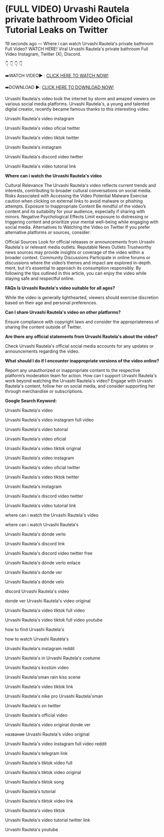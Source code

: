 # (FULL VIDEO) Urvashi Rautela private bathroom Video Oficial Tutorial Leaks on Twitter

19 seconds ago — Where i can watch Urvashi Rautela's private bathroom Full Video? WATCH HERE! Viral Urvashi Rautela's private bathroom Full Video Instagram, Twitter (X), Discord.

👇 👇 👇 👇 

➡️WATCH VIDEO▶️ : [CLICK HERE TO WATCH NOW!](https://bit.ly/link-watch-full)

➡️DOWNLOAD ▶️: [CLICK HERE TO DOWNLOAD NOW!](https://bit.ly/link-watch-full)


Urvashi Rautela's video took the internet by storm and amazed viewers on various social media platforms. Urvashi Rautela's, a young and talented digital creator, recently became famous thanks to this interesting video.

Urvashi Rautela's video instagram

Urvashi Rautela's video oficial twitter

Urvashi Rautela's video tiktok twitter

Urvashi Rautela's instagram

Urvashi Rautela's discord video twitter

Urvashi Rautela's video tutorial link

**Where can i watch the Urvashi Rautela's video**

Cultural Relevance The Urvashi Rautela's video reflects current trends and interests, contributing to broader cultural conversations on social media.
Risks Associated with Accessing the Video Potential Malware Exercise caution when clicking on external links to avoid malware or phishing attempts.
Exposure to Inappropriate Content Be mindful of the video’s content and its suitability for your audience, especially if sharing with minors.
Negative Psychological Effects Limit exposure to distressing or triggering content and prioritize your mental well-being while engaging with social media.
Alternatives to Watching the Video on Twitter If you prefer alternative platforms or sources, consider:

Official Sources Look for official releases or announcements from Urvashi Rautela's or relevant media outlets.
Reputable News Outlets Trustworthy news sources may provide insights or coverage of the video within a broader context.
Community Discussions Participate in online forums or discussions where the video’s themes and impact are explored in-depth.
ment, but it’s essential to approach its consumption responsibly. By following the tips outlined in this article, you can enjoy the video while staying safe and respectful online.

**FAQs Is Urvashi Rautela's video suitable for all ages?**

While the video is generally lighthearted, viewers should exercise discretion based on their age and personal preferences.

**Can I share Urvashi Rautela's video on other platforms?**

Ensure compliance with copyright laws and consider the appropriateness of sharing the content outside of Twitter.

**Are there any official statements from Urvashi Rautela's about the video?**

Check Urvashi Rautela's official social media accounts for any updates or announcements regarding the video.

**What should I do if I encounter inappropriate versions of the video online?**

Report any unauthorized or inappropriate content to the respective platform’s moderation team for action.
How can I support Urvashi Rautela's work beyond watching the Urvashi Rautela's video?
Engage with Urvashi Rautela's content, follow her on social media, and consider supporting her through merchandise or subscriptions.

**Google Search Keyword:**

Urvashi Rautela's video

Urvashi Rautela's video instagram full video

Urvashi Rautela's video tutorial

Urvashi Rautela's video oficial

Urvashi Rautela's video tiktok original

Urvashi Rautela's video instagram

Urvashi Rautela's video oficial twitter

Urvashi Rautela's video tiktok twitter

Urvashi Rautela's instagram

Urvashi Rautela's discord video twitter

Urvashi Rautela's video tutorial link

where can i watch the Urvashi Rautela's video

where can i watch Urvashi Rautela's

Urvashi Rautela's dónde verlo

Urvashi Rautela's discord link

Urvashi Rautela's discord video twitter free

Urvashi Rautela's dónde verlo enlace

Urvashi Rautela's donde ver

Urvashi Rautela's dónde velo

discord Urvashi Rautela's video

donde ver Urvashi Rautela's video original

Urvashi Rautela's video tiktok full video

Urvashi Rautela's video tiktok full video youtube

how to find Urvashi Rautela's

how to watch Urvashi Rautela's

Urvashi Rautela's instagram reddit

Urvashi Rautela's in Urvashi Rautela's costume

Urvashi Rautela's kostüm video

Urvashi Rautela'sman rain kiss scene

Urvashi Rautela's video tiktok link

Urvashi Rautela's nike pro Urvashi Rautela'sman

Urvashi Rautela's on twitter

Urvashi Rautela's official video

Urvashi Rautela's vídeo original donde ver

название Urvashi Rautela's vídeo original

Urvashi Rautela's video instagram full video reddit

Urvashi Rautela's telegram link

Urvashi Rautela's tiktok video full

Urvashi Rautela's tiktok video original

Urvashi Rautela's tiktok song

Urvashi Rautela's tutorial

Urvashi Rautela's tiktok video link

Urvashi Rautela's video tiktok

Urvashi Rautela's video tutorial twitter link

Urvashi Rautela's youtube
